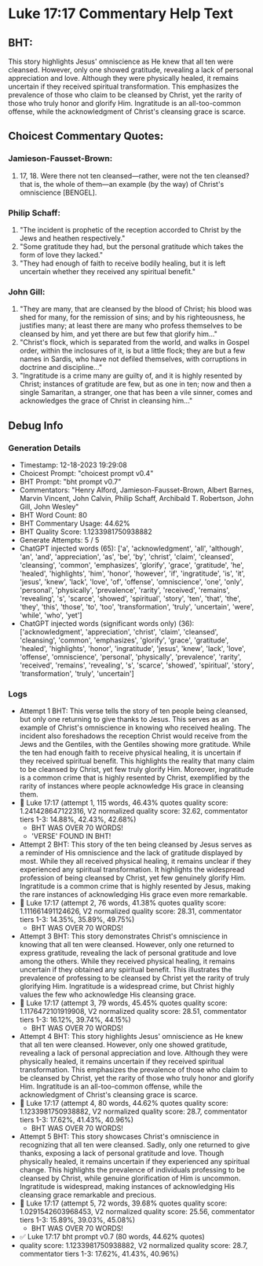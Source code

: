 # Luke 17:17 Commentary Help Text

## BHT:
This story highlights Jesus' omniscience as He knew that all ten were cleansed. However, only one showed gratitude, revealing a lack of personal appreciation and love. Although they were physically healed, it remains uncertain if they received spiritual transformation. This emphasizes the prevalence of those who claim to be cleansed by Christ, yet the rarity of those who truly honor and glorify Him. Ingratitude is an all-too-common offense, while the acknowledgment of Christ's cleansing grace is scarce.

## Choicest Commentary Quotes:
### Jamieson-Fausset-Brown:
1. 17, 18. Were there not ten
	cleansed—rather, were not the ten cleansed? that is, the
	whole of them—an example (by the way) of Christ's omniscience
	[BENGEL].


### Philip Schaff:
1. "The incident is prophetic of the reception accorded to Christ by the Jews and heathen respectively."
2. "Some gratitude they had, but the personal gratitude which takes the form of love they lacked."
3. "They had enough of faith to receive bodily healing, but it is left uncertain whether they received any spiritual benefit."

### John Gill:
1. "They are many, that are cleansed by the blood of Christ; his blood was shed for many, for the remission of sins; and by his righteousness, he justifies many; at least there are many who profess themselves to be cleansed by him, and yet there are but few that glorify him..."
2. "Christ's flock, which is separated from the world, and walks in Gospel order, within the inclosures of it, is but a little flock; they are but a few names in Sardis, who have not defiled themselves, with corruptions in doctrine and discipline..."
3. "Ingratitude is a crime many are guilty of, and it is highly resented by Christ; instances of gratitude are few, but as one in ten; now and then a single Samaritan, a stranger, one that has been a vile sinner, comes and acknowledges the grace of Christ in cleansing him..."


## Debug Info
### Generation Details
- Timestamp: 12-18-2023 19:29:08
- Choicest Prompt: "choicest prompt v0.4"
- BHT Prompt: "bht prompt v0.7"
- Commentators: "Henry Alford, Jamieson-Fausset-Brown, Albert Barnes, Marvin Vincent, John Calvin, Philip Schaff, Archibald T. Robertson, John Gill, John Wesley"
- BHT Word Count: 80
- BHT Commentary Usage: 44.62%
- BHT Quality Score: 1.1233981750938882
- Generate Attempts: 5 / 5
- ChatGPT injected words (65):
	['a', 'acknowledgment', 'all', 'although', 'an', 'and', 'appreciation', 'as', 'be', 'by', 'christ', 'claim', 'cleansed', 'cleansing', 'common', 'emphasizes', 'glorify', 'grace', 'gratitude', 'he', 'healed', 'highlights', 'him', 'honor', 'however', 'if', 'ingratitude', 'is', 'it', 'jesus', 'knew', 'lack', 'love', 'of', 'offense', 'omniscience', 'one', 'only', 'personal', 'physically', 'prevalence', 'rarity', 'received', 'remains', 'revealing', 's', 'scarce', 'showed', 'spiritual', 'story', 'ten', 'that', 'the', 'they', 'this', 'those', 'to', 'too', 'transformation', 'truly', 'uncertain', 'were', 'while', 'who', 'yet']
- ChatGPT injected words (significant words only) (36):
	['acknowledgment', 'appreciation', 'christ', 'claim', 'cleansed', 'cleansing', 'common', 'emphasizes', 'glorify', 'grace', 'gratitude', 'healed', 'highlights', 'honor', 'ingratitude', 'jesus', 'knew', 'lack', 'love', 'offense', 'omniscience', 'personal', 'physically', 'prevalence', 'rarity', 'received', 'remains', 'revealing', 's', 'scarce', 'showed', 'spiritual', 'story', 'transformation', 'truly', 'uncertain']

### Logs
- Attempt 1 BHT: This verse tells the story of ten people being cleansed, but only one returning to give thanks to Jesus. This serves as an example of Christ's omniscience in knowing who received healing. The incident also foreshadows the reception Christ would receive from the Jews and the Gentiles, with the Gentiles showing more gratitude. While the ten had enough faith to receive physical healing, it is uncertain if they received spiritual benefit. This highlights the reality that many claim to be cleansed by Christ, yet few truly glorify Him. Moreover, ingratitude is a common crime that is highly resented by Christ, exemplified by the rarity of instances where people acknowledge His grace in cleansing them.
- 🔄 Luke 17:17 (attempt 1, 115 words, 46.43% quotes quality score: 1.241428647122316, V2 normalized quality score: 32.62, commentator tiers 1-3: 14.88%, 42.43%, 42.68%) 
	- BHT WAS OVER 70 WORDS! 
	- 'VERSE' FOUND IN BHT!
- Attempt 2 BHT: This story of the ten being cleansed by Jesus serves as a reminder of His omniscience and the lack of gratitude displayed by most. While they all received physical healing, it remains unclear if they experienced any spiritual transformation. It highlights the widespread profession of being cleansed by Christ, yet few genuinely glorify Him. Ingratitude is a common crime that is highly resented by Jesus, making the rare instances of acknowledging His grace even more remarkable.
- 🔄 Luke 17:17 (attempt 2, 76 words, 41.38% quotes quality score: 1.111661491124626, V2 normalized quality score: 28.31, commentator tiers 1-3: 14.35%, 35.89%, 49.75%) 
	- BHT WAS OVER 70 WORDS!
- Attempt 3 BHT: This story demonstrates Christ's omniscience in knowing that all ten were cleansed. However, only one returned to express gratitude, revealing the lack of personal gratitude and love among the others. While they received physical healing, it remains uncertain if they obtained any spiritual benefit. This illustrates the prevalence of professing to be cleansed by Christ yet the rarity of truly glorifying Him. Ingratitude is a widespread crime, but Christ highly values the few who acknowledge His cleansing grace.
- 🔄 Luke 17:17 (attempt 3, 79 words, 45.45% quotes quality score: 1.1176472101919908, V2 normalized quality score: 28.51, commentator tiers 1-3: 16.12%, 39.74%, 44.15%) 
	- BHT WAS OVER 70 WORDS!
- Attempt 4 BHT: This story highlights Jesus' omniscience as He knew that all ten were cleansed. However, only one showed gratitude, revealing a lack of personal appreciation and love. Although they were physically healed, it remains uncertain if they received spiritual transformation. This emphasizes the prevalence of those who claim to be cleansed by Christ, yet the rarity of those who truly honor and glorify Him. Ingratitude is an all-too-common offense, while the acknowledgment of Christ's cleansing grace is scarce.
- 🔄 Luke 17:17 (attempt 4, 80 words, 44.62% quotes quality score: 1.1233981750938882, V2 normalized quality score: 28.7, commentator tiers 1-3: 17.62%, 41.43%, 40.96%) 
	- BHT WAS OVER 70 WORDS!
- Attempt 5 BHT: This story showcases Christ's omniscience in recognizing that all ten were cleansed. Sadly, only one returned to give thanks, exposing a lack of personal gratitude and love. Though physically healed, it remains uncertain if they experienced any spiritual change. This highlights the prevalence of individuals professing to be cleansed by Christ, while genuine glorification of Him is uncommon. Ingratitude is widespread, making instances of acknowledging His cleansing grace remarkable and precious.
- 🔄 Luke 17:17 (attempt 5, 72 words, 39.68% quotes quality score: 1.0291542603968453, V2 normalized quality score: 25.56, commentator tiers 1-3: 15.89%, 39.03%, 45.08%) 
	- BHT WAS OVER 70 WORDS!
- ✅ Luke 17:17 bht prompt v0.7 (80 words, 44.62% quotes)
- quality score: 1.1233981750938882, V2 normalized quality score: 28.7, commentator tiers 1-3: 17.62%, 41.43%, 40.96%)